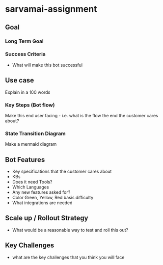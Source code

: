 # sarvamai-assignment
## Goal

### Long Term Goal

### Success Criteria

- What will make this bot successful

## Use case

Explain in a 100 words

### Key Steps (Bot flow)

Make this end user facing - i.e. what is the flow the end the customer cares about?

### State Transition Diagram

Make a mermaid diagram

## Bot Features

- Key specifications that the customer cares about
- KBs
- Does it need Tools?
- Which Languages
- Any new features asked for?
- Color Green, Yellow, Red basis difficulty
- What integrations are needed

## Scale up / Rollout Strategy

 

- What would be a reasonable way to test and roll this out?

## Key Challenges

- what are the key challenges that you think you will face
